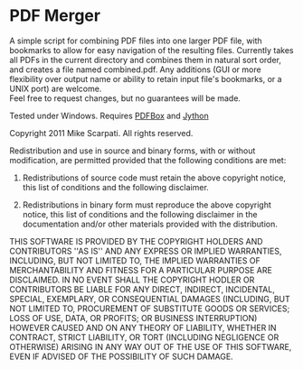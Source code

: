 PDF Merger
=============

A simple script for combining PDF files into one larger PDF file, with bookmarks
to allow for easy navigation of the resulting files.  Currently takes all PDFs
in the current directory and combines them in natural sort order, and creates
a file named combined.pdf.  Any additions (GUI or more flexibility over output
name or ability to retain input file's bookmarks, or a UNIX port) are welcome.  
Feel free to request changes, but no guarantees will be made.

Tested under Windows.  Requires [PDFBox](http://pdfbox.apache.org/) and [Jython](http://www.jython.org/>)

Copyright 2011 Mike Scarpati. All rights reserved.

Redistribution and use in source and binary forms, with or without modification, are
permitted provided that the following conditions are met:

   1. Redistributions of source code must retain the above copyright notice, this list of
      conditions and the following disclaimer.

   2. Redistributions in binary form must reproduce the above copyright notice, this list
      of conditions and the following disclaimer in the documentation and/or other materials
      provided with the distribution.

THIS SOFTWARE IS PROVIDED BY THE COPYRIGHT HOLDERS AND CONTRIBUTORS ''AS IS'' AND ANY EXPRESS OR 
IMPLIED WARRANTIES, INCLUDING, BUT NOT LIMITED TO, THE IMPLIED WARRANTIES OF MERCHANTABILITY AND
FITNESS FOR A PARTICULAR PURPOSE ARE DISCLAIMED. IN NO EVENT SHALL THE COPYRIGHT HODLER OR
CONTRIBUTORS BE LIABLE FOR ANY DIRECT, INDIRECT, INCIDENTAL, SPECIAL, EXEMPLARY, OR
CONSEQUENTIAL DAMAGES (INCLUDING, BUT NOT LIMITED TO, PROCUREMENT OF SUBSTITUTE GOODS OR
SERVICES; LOSS OF USE, DATA, OR PROFITS; OR BUSINESS INTERRUPTION) HOWEVER CAUSED AND ON
ANY THEORY OF LIABILITY, WHETHER IN CONTRACT, STRICT LIABILITY, OR TORT (INCLUDING
NEGLIGENCE OR OTHERWISE) ARISING IN ANY WAY OUT OF THE USE OF THIS SOFTWARE, EVEN IF
ADVISED OF THE POSSIBILITY OF SUCH DAMAGE.
